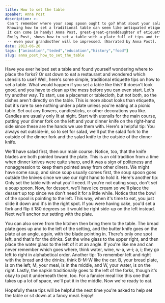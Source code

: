 ```yaml
---
title: How to set the table
speaker: Anna Post
description: >-
 Can't remember where your soup spoon ought to go? What about your salad fork?
 Knowing how to set a traditional table can seem like antiquated etiquette -- but
 it can come in handy! Anna Post, great-great-granddaughter of etiquette expert
 Emily Post, shows how to set a table with a plate full of tips and tricks to boot
 -- even your grandmother will be impressed. [Narrated by Anna Post].
date: 2013-06-26
tags: ["animation","teded","education","history","food"]
slug: anna_post_how_to_set_the_table
---
```


Have you ever helped set a table and found yourself wondering where to place the forks? Or
sat down to eat a restaurant and wondered which utensils to use? Well, here's some simple,
traditional etiquette tips on how to set a table. What would happen if you set a table
like this? It doesn't look good, and you have to clean up the mess before you can even
start. Let's try another way. To start, use a placemat or tablecloth, but not both, so the
dishes aren't directly on the table. This is more about looks than etiquette, but it's
rare to see nothing under a plate unless you're eating at a picnic table. Set out any
flowers, candlesticks, or other decorations you like. Candles are usually only lit at
night. Start with utensils for the main course, putting your dinner fork on the left and
your dinner knife on the right-hand side since these are the hands we use them with.
Here's a helpful tip: You always eat outside-in, so to set for salad, we'll put the salad
fork to the outside of the dinner fork and the salad knife to the outside of the dinner
knife.

We'll have salad first, then our main course. Notice, too, that the knife blades are both
pointed toward the plate. This is an old tradition from a time when dinner knives were
quite sharp, and it was a sign of politeness and nonaggression to keep them pointed away
from other diners. We might have some soup, and since soup usually comes first, the soup
spoon goes outside the knives since we use our right hand to hold it. Here's another tip:
Only set the table with what you'll need. If you're not eating soup, don't set a soup
spoon. Now, for dessert, we'll have ice cream so we'll place the dessert up top since we
don't need it for a little while. Notice that the bowl of the spool is pointing to the
left. This way, when it's time to eat, you just slide it down and it's in the right spot.
If you were having cake, you'd set a fork and flip it 180 degrees so it would be right
side-up on the left instead. Next we'll anchor our setting with the plate.

You can also serve from the kitchen then bring them to the table. The bread plate goes up
and to the left of the setting, and the butter knife goes on the plate at an angle, again,
with the blade pointing in. There's only one spot left, and that's for the drinks. Set the
wine glass to the upper right, and then place the water glass to the left of it at an
angle. If you're like me and can never remember which goes where, think water, wine, w-a,
w-i; a, i; they go left to right in alphabetical order. Another tip: To remember left and
right with the bread and the drinks, think B-M-W like the car. B, your bread plate, is on
the left; M, your meal, is in the middle, and W, your water, is on the right. Lastly, the
napkin traditionally goes to the left of the forks, though it's okay to put it underneath
them, too. For a fancier meal like this one that takes up a lot of space, we'll put it in
the middle. Now we're ready to eat.

Hopefully these tips will be helpful the next time you're asked to help set the table or
sit down at a fancy meal. Enjoy!

<!--
ad_duration=0
event="TED-Ed"
external_start_time=0
intro_duration=0
is_subtitle_required="False"
is_talk_featured="False"
language="en"
language_swap="False"
native_language="en"
number_of_related_talks=6
number_of_speakers=1
number_of_subtitled_videos=0
number_of_tags=5
number_of_talk_download_languages=26
number_of_talk_more_resources=0
number_of_talk_recommendations=0
number_of_talks_take_actions=0
post_ad_duration=0
published_timestamp="2020-02-28 20:17:22"
recording_date="2013-06-26"
speaker_is_published=0
speaker_name="Anna Post"
talk_name="How to set the table"
talks_tags=["animation","teded","education","history","food"]
url_webpage="https://www.ted.com/talks/anna_post_how_to_set_the_table"
video_type_name="TED-Ed Original"
-->